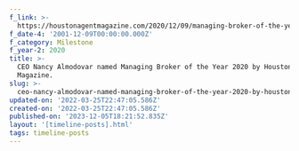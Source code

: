 ```yaml
---
f_link: >-
  https://houstonagentmagazine.com/2020/12/09/managing-broker-of-the-year-nancy-almodovar-nan-and-company-properties/
f_date-4: '2001-12-09T00:00:00.000Z'
f_category: Milestone
f_year-2: 2020
title: >-
  CEO Nancy Almodovar named Managing Broker of the Year 2020 by Houston Agent
  Magazine.
slug: >-
  ceo-nancy-almodovar-named-managing-broker-of-the-year-2020-by-houston-agent-magazine
updated-on: '2022-03-25T22:47:05.586Z'
created-on: '2022-03-25T22:47:05.586Z'
published-on: '2023-12-05T18:21:52.835Z'
layout: '[timeline-posts].html'
tags: timeline-posts
---
```



